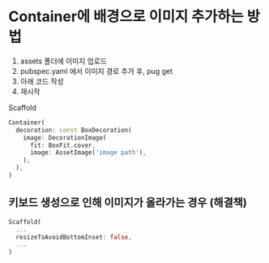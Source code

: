 # Container에 배경으로 이미지 추가하는 방법

1. assets 폴더에 이미지 업로드 
2. pubspec.yaml 에서 이미지 경로 추가 후, pug get
3. 아래 코드 작성
4. 재시작

Scaffold 

```dart
Container(
  decoration: const BoxDecoration(
    image: DecorationImage(
      fit: BoxFit.cover, 
      image: AssetImage('image path'), 
    ), 
  ), 
)
```

## 키보드 생성으로 인해 이미지가 올라가는 경우 (해결책) 

```dart
Scaffold(
  ... 
  resizeToAvoidBottomInset: false,
  ... 
) 
```
